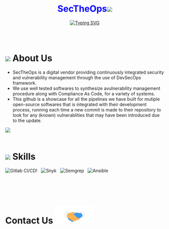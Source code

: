 <h1 align="center" style="color:blue;"><b>SecTheOps</b><img src="https://media.giphy.com/media/hvRJCLFzcasrR4ia7z/giphy.gif" width="35"></h1>                                                                                                                                                   
<p align="center">
<a href="https://git.io/typing-svg"><img src="https://readme-typing-svg.demolab.com?font=Source+Code+Pro&pause=1000&random=false&width=435&lines=This+is+SecTheOps.;Providing+integrated+security%2C;and+vulnerability+management" alt="Typing SVG" /></a>
</p>

<br><br> 

# <img src="https://image.spreadshirtmedia.com/image-server/v1/products/T1459A839PA3861PT28D1046488922W10000H9880/views/1,width=550,height=550,appearanceId=839,backgroundColor=F2F2F2/think-before-you-click-cyber-security-sticker.jpg" width="70"> **About Us**
- SecTheOps is a  digital vendor providing continuously integrated security and vulnerability management through the use of DevSecOps framework.
- We use well tested softwares to synthesize avulnerability management procedure along with Compliance As Code, for a variety of systems. 
- This github is a showcase for all the pipelines we have built for mutiple open-source softwares that is integrated with their development process, running each time a new commit is made to their repository to look for any (known) vulnerablities that may have been introduced due to the update.

<img src="https://user-images.githubusercontent.com/73097560/115834477-dbab4500-a447-11eb-908a-139a6edaec5c.gif"><br><br>

<p align="center"></p>

# <img src="https://media1.giphy.com/media/TV6JBQF31vwjq3xyv0/giphy.gif?cid=6c09b952o0hjkj50zuww6ge4fe4zgoupvlnbxpbwdmb2z848&ep=v1_stickers_related&rid=giphy.gif&ct=s" width="70"> **Skills**

![Gitlab CI/CD!](https://img.shields.io/badge/Gitlab%20CI%2FCD-orange?style=for-the-badge&logo=gitlab&logoColor=Yellow&labelColor=FFD580&color=F4BB44)  &nbsp;  ![Snyk](https://img.shields.io/badge/_Snyk-black?style=for-the-badge&logo=snyk&labelColor=C4A484) &nbsp; ![Semgrep](https://img.shields.io/badge/Semgrep-green?style=for-the-badge&color=00FFFF)  &nbsp; ![Ansible](https://img.shields.io/badge/Ansible-black?style=for-the-badge&logo=ansible)



<br>
<br><br>

# **Contact Us** <img src="https://raw.githubusercontent.com/0xAbdulKhalid/0xAbdulKhalid/main/assets/mdImages/handshake.gif" width="120">






